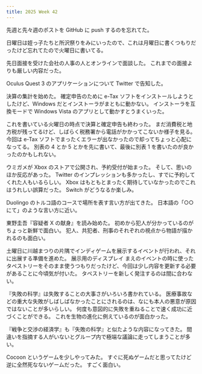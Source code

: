 ```yaml
---
title: 2025 Week 42
---
```


先週と先々週のポストを GitHub に push するのを忘れてた。

日曜日は姪っ子たちと所沢祭りをみにいったので、これは月曜日に書くつもりだったけど忘れてたので火曜日に書いてる。

先日面接を受けた会社の人事の人とオンラインで面談した。
これまでの面接よりも厳しい内容だった。

Oculus Quest 3 のアプリケーションについて Twitter で告知した。

決算の集計を始めた。
確定申告のために e-Tax ソフトをインストールしようとしたけど、Windows だとインストーラがまともに動かない。
インストーラを互換モードで Windows Vista のアプリとして動かすとうまくいった。

これを書いている火曜日の時点で決算と確定申告も終わった。
まだ消費税と地方税が残ってるけど、しばらく税務署から電話がかかってこないか様子を見る。
今回は e-Tax ソフトでまったくエラーが出なかったので却ってちょっと心配になってる。
別表の 4 とか 5 とかを先に書いて、最後に別表 1 を書いたのが良かったのかもしれない。

ウミガメが Xbox のストアで公開され、予約受付が始まった。
そして、思いのほか反応があった。
Twitter のインプレッションも多かったし、すでに予約してくれた人もいるらしい。
Xbox はもともとまったく期待していなかったのでこれはうれしい誤算だった。
Switch がどうなるか楽しみ。

Duolingo のトルコ語のコースで場所を表す言い方が出てきた。
日本語の「○○にて」のような言い方に近い。

東野圭吾『容疑者 X の献身』を読み始めた。
初めから犯人が分かっているのがちょっと新鮮で面白い。
犯人、共犯者、刑事のそれぞれの視点から物語が描かれるのも面白い。

土曜日に川越まつりの片隅でインディゲームを展示するイベントが行われ、それに出展する準備を進めた。
展示用のディスプレイ
まえのイベントの時に使ったタペストリーをそのまま使うつもりだったけど、今回は少し内容を更新する必要があることに今頃気が付いた。
タペストリーを新しく発注するのは間に合わない。

『失敗の科学』は失敗することの大事さがいろいろ書かれている。
医療事故などの重大な失敗がしばしばなかったことにされるのは、なにも本人の悪意が原因ではないことが多いらしい。
何度も意図的に失敗を重ねることで速く成功に近づくことができる。
これを生物の進化に例えているのが面白かった。

『戦争と交渉の経済学』も『失敗の科学』と似たような内容になってきた。
間違いを指摘する人がいないとグループ内で極端な議論に走ってしまうことが多い。

Cocoon というゲームを少しやってみた。
すぐに死ぬゲームだと思ってたけど逆に全然死なないゲームだった。
すごく面白い。
